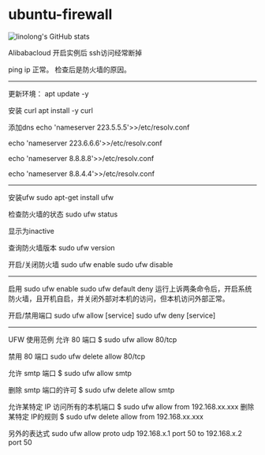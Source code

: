 # ubuntu-firewall

 ![linolong's GitHub stats](https://github-readme-stats.vercel.app/api?username=linolong&show_icons=true&theme=radical)

 Alibabacloud 开启实例后 ssh访问经常断掉

 ping ip 正常。
 检查后是防火墙的原因。

---

 更新环境：
 apt update -y

 安装 curl
 apt install -y curl

 添加dns
 echo 'nameserver 223.5.5.5'>>/etc/resolv.conf 

 echo 'nameserver 223.6.6.6'>>/etc/resolv.conf 

 echo 'nameserver 8.8.8.8'>>/etc/resolv.conf 

 echo 'nameserver 8.8.4.4'>>/etc/resolv.conf 

---

 安装ufw
 sudo apt-get install ufw

 检查防火墙的状态
 sudo ufw status

 显示为inactive

 查询防火墙版本
 sudo ufw version

 开启/关闭防火墙
 sudo ufw enable
 sudo ufw disable

---

 启用
 sudo ufw enable
 sudo ufw default deny
 运行上诉两条命令后，开启系统防火墙，且开机自启，并关闭外部对本机的访问，但本机访问外部正常。

 开启/禁用端口
 sudo ufw allow [service]
 sudo ufw deny [service]

---

 UFW 使用范例
 允许 80 端口
 $ sudo ufw allow 80/tcp

 禁用 80 端口
 sudo ufw delete allow 80/tcp

 允许 smtp 端口
 $ sudo ufw allow smtp

 删除 smtp 端口的许可
 $ sudo ufw delete allow smtp

 允许某特定 IP 访问所有的本机端口
 $ sudo ufw allow from 192.168.xx.xxx 
 删除某特定 IP的规则
 $ sudo ufw delete allow from 192.168.xx.xxx

 另外的表达式
 sudo ufw allow proto udp 192.168.x.1 port 50 to 192.168.x.2 port 50
